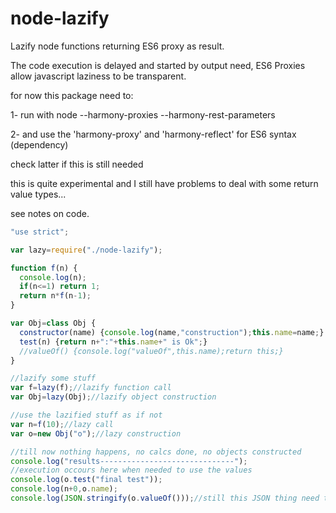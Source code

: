 # node-lazify

Lazify node functions returning ES6 proxy as result.

The code execution is delayed and started by output need, ES6 Proxies allow javascript laziness to be transparent.

for now this package need to:

   1- run with node --harmony-proxies --harmony-rest-parameters

   2- and use the 'harmony-proxy' and 'harmony-reflect' for ES6 syntax (dependency)

check latter if this is still needed

this is quite experimental and I still have problems to deal with some return value types...

see notes on code.

```javascript
"use strict";

var lazy=require("./node-lazify");

function f(n) {
  console.log(n);
  if(n<=1) return 1;
  return n*f(n-1);
}

var Obj=class Obj {
  constructor(name) {console.log(name,"construction");this.name=name;}
  test(n) {return n+":"+this.name+" is Ok";}
  //valueOf() {console.log("valueOf",this.name);return this;}
}

//lazify some stuff
var f=lazy(f);//lazify function call
var Obj=lazy(Obj);//lazify object construction

//use the lazified stuff as if not
var n=f(10);//lazy call
var o=new Obj("o");//lazy construction

//till now nothing happens, no calcs done, no objects constructed
console.log("results------------------------------");
//execution occours here when needed to use the values
console.log(o.test("final test"));
console.log(n+0,o.name);
console.log(JSON.stringify(o.valueOf()));//still this JSON thing need the valueOf... something is not quite complete

```
